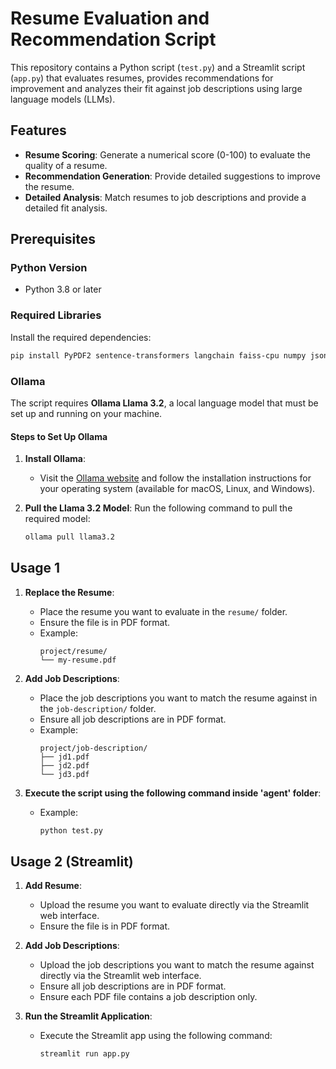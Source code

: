 # Resume Evaluation and Recommendation Script

This repository contains a Python script (`test.py`) and a Streamlit script (`app.py`) that evaluates resumes, provides recommendations for improvement and analyzes their fit against job descriptions using large language models (LLMs).

## Features

- **Resume Scoring**: Generate a numerical score (0-100) to evaluate the quality of a resume.
- **Recommendation Generation**: Provide detailed suggestions to improve the resume.
- **Detailed Analysis**: Match resumes to job descriptions and provide a detailed fit analysis.

## Prerequisites

### Python Version
- Python 3.8 or later

### Required Libraries
Install the required dependencies:
```bash
pip install PyPDF2 sentence-transformers langchain faiss-cpu numpy json streamlit 
```

### Ollama 

The script requires **Ollama Llama 3.2**, a local language model that must be set up and running on your machine.

#### Steps to Set Up Ollama

1. **Install Ollama**:
   - Visit the [Ollama website](https://ollama.ai/) and follow the installation instructions for your operating system (available for macOS, Linux, and Windows).

2. **Pull the Llama 3.2 Model**:
   Run the following command to pull the required model:
   ```bash
   ollama pull llama3.2
   ```

## Usage 1

1. **Replace the Resume**:
   - Place the resume you want to evaluate in the `resume/` folder.
   - Ensure the file is in PDF format.
   - Example:
     ```
     project/resume/
     └── my-resume.pdf
     ```

2. **Add Job Descriptions**:
   - Place the job descriptions you want to match the resume against in the `job-description/` folder.
   - Ensure all job descriptions are in PDF format.
   - Example:
     ```
     project/job-description/
     ├── jd1.pdf
     ├── jd2.pdf
     └── jd3.pdf
     ```

3. **Execute the script using the following command inside 'agent' folder**:
   - Example:
      ```bash
      python test.py
      ```

## Usage 2 (Streamlit)

1. **Add Resume**:
   - Upload the resume you want to evaluate directly via the Streamlit web interface.
   - Ensure the file is in PDF format.

2. **Add Job Descriptions**:
   - Upload the job descriptions you want to match the resume against directly via the Streamlit web interface.
   - Ensure all job descriptions are in PDF format.
   - Ensure each PDF file contains a job description only.

3. **Run the Streamlit Application**:
   - Execute the Streamlit app using the following command:
     ```bash
     streamlit run app.py
     ```
     
